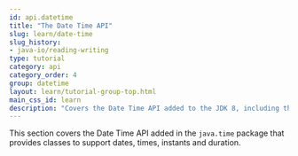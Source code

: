 ```yaml
---
id: api.datetime
title: "The Date Time API"
slug: learn/date-time
slug_history:
- java-io/reading-writing
type: tutorial
category: api
category_order: 4
group: datetime
layout: learn/tutorial-group-top.html
main_css_id: learn
description: "Covers the Date Time API added to the JDK 8, including the core concepts and classes."
---
```


This section covers the Date Time API added in the `java.time` package that provides classes to support dates, times, instants and duration. 

